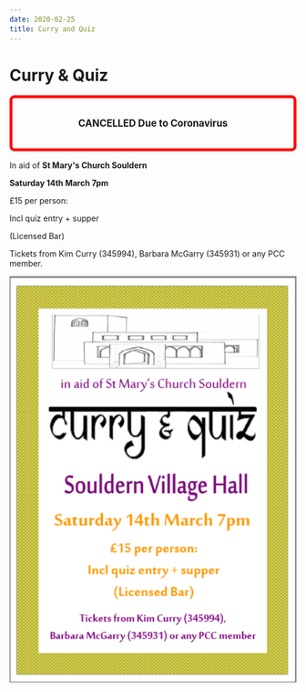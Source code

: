```yaml
---
date: 2020-02-25
title: Curry and Quiz
---
```



# Curry & Quiz


<div style="margin-left:auto;margin-right:auto;margin-bottom:1em;border:solid thick red; border-radius:.5em;
padding:1em;font-size:120%;text-align:center">
  <p><b>CANCELLED Due to  Coronavirus</b></p>
</div>

In aid of **St Mary's Church Souldern**



**Saturday 14th March 7pm**

£15 per person:

Incl quiz entry + supper

(Licensed Bar)

Tickets from Kim Curry (345994), Barbara McGarry (345931) or any PCC member.



![curry2020](curry2020.png)
